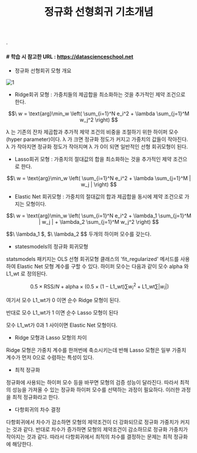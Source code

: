 ﻿---
layout: post
title: "정규화 선형회귀 기초개념"
tags: [선형회귀분석]
comments: true
---

.

#### # 학습 시 참고한 URL : https://datascienceschool.net

- 정규화 선형회귀 모형 개요

![1](https://user-images.githubusercontent.com/41605276/56858217-af23d600-69b1-11e9-8f12-e178a691a103.jpg)

- Ridge회귀 모형 : 가중치들의 제곱합을 최소화하는 것을 추가적인 제약 조건으로 한다.

$$\ w = \text{arg}\min_w \left( \sum_{i=1}^N e_i^2 + \lambda \sum_{j=1}^M w_j^2 \right) $$

λ 는 기존의 잔차 제곱합과 추가적 제약 조건의 비중을 조절하기 위한 하이퍼 모수(hyper parameter)이다.  λ 가 크면 정규화 정도가 커지고 가중치의 값들이 작아진다.  λ 가 작아지면 정규화 정도가 작아지며  λ 가 0이 되면 일반적인 선형 회귀모형이 된다.

- Lasso회귀 모형 : 가중치의 절대값의 합을 최소화하는 것을 추가적인 제약 조건으로 한다.

$$\ w = \text{arg}\min_w \left( \sum_{i=1}^N e_i^2 + \lambda \sum_{j=1}^M | w_j | \right) $$

- Elastic Net 회귀모형 : 가중치의 절대값의 합과 제곱합을 동시에 제약 조건으로 가지는 모형이다.

$$\ w = \text{arg}\min_w \left( \sum_{i=1}^N e_i^2 + \lambda_1 \sum_{j=1}^M | w_j | + \lambda_2 \sum_{j=1}^M w_j^2 \right) $$

$$\ \lambda_1 $, $\ \lambda_2 $$ 두개의 하이퍼 모수를 갖는다.

-  statesmodels의 정규화 회귀모형

statsmodels 패키지는 OLS 선형 회귀모형 클래스의 'fit_regularized' 메서드를 사용하여 Elastic Net 모형 계수를 구할 수 있다. 하이퍼 모수는 다음과 같이 모수  alpha  와  L1_wt 로 정의된다.

$$\ 0.5 \times \text{RSS}/N + \text{alpha} \times \big( 0.5 \times (1-\text{L1_wt})\sum w_i^2 + \text{L1_wt} \sum |w_i| \big) $$

여기서 모수 L1_wt가 0 이면 순수 Ridge 모형이 된다.

반대로 모수 L1_wt가 1 이면 순수 Lasso 모형이 된다

모수 L1_wt가 0과 1 사이이면 Elastic Net 모형이다.

- Ridge 모형과 Lasso 모형의 차이

Ridge 모형은 가중치 계수를 한꺼번에 축소시키는데 반해 Lasso 모형은 일부 가중치 계수가 먼저 0으로 수렴하는 특성이 있다.

- 최적 정규화

정규화에 사용되는 하이퍼 모수 등을 바꾸면 모형의 검증 성능이 달라진다. 따라서 최적의 성능을 가져올 수 있는 정규화 하이퍼 모수를 선택하는 과정이 필요하다. 이러한 과정을 최적 정규화라고 한다.

- 다항회귀의 차수 결정

다항회귀에서 차수가 감소하면 모형의 제약조건이 더 강화되므로 정규화 가중치가 커지는 것과 같다. 반대로 차수가 증가하면 모형의 제약조건이 감소하므로 정규화 가중치가 작아지는 것과 같다. 따라서 다항회귀에서 최적의 차수를 결정하는 문제는 최적 정규화에 해당한다.
